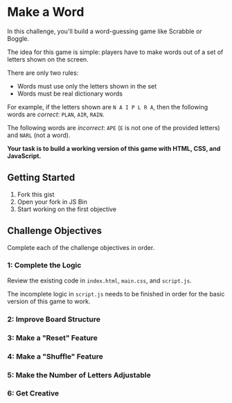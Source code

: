 # Make a Word

In this challenge, you'll build a word-guessing game like Scrabble or Boggle.

The idea for this game is simple: players have to make words out of a set of letters shown on the screen.

There are only two rules:

- Words must use only the letters shown in the set
- Words must be real dictionary words

For example, if the letters shown are `N A I P L R A`, then the following words are _correct_: `PLAN`, `AIR`, `RAIN`.

The following words are _incorrect_: `APE` (`E` is not one of the provided letters) and `NARL` (not a word).

**Your task is to build a working version of this game with HTML, CSS, and JavaScript.**

## Getting Started

1. Fork this gist
1. Open your fork in JS Bin
1. Start working on the first objective

## Challenge Objectives

Complete each of the challenge objectives in order.

### 1: Complete the Logic

Review the existing code in `index.html`, `main.css`, and `script.js`.

The incomplete logic in `script.js` needs to be finished in order for the basic version of this game to work.

### 2: Improve Board Structure

### 3: Make a "Reset" Feature

### 4: Make a "Shuffle" Feature

### 5: Make the Number of Letters Adjustable

### 6: Get Creative
